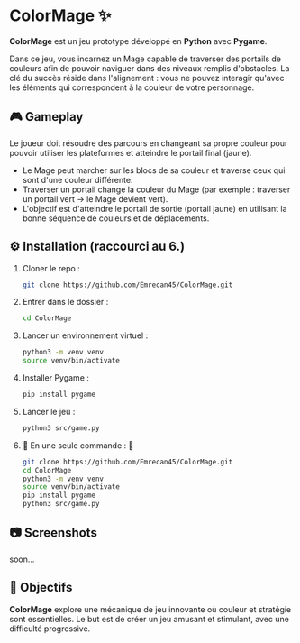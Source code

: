 # ColorMage ✨

**ColorMage** est un jeu prototype développé en **Python** avec **Pygame**.

Dans ce jeu, vous incarnez un Mage capable de traverser des portails de couleurs afin de pouvoir naviguer dans des niveaux remplis d'obstacles. La clé du succès réside dans l'alignement : vous ne pouvez interagir qu'avec les éléments qui correspondent à la couleur de votre personnage.

## 🎮 Gameplay

Le joueur doit résoudre des parcours en changeant sa propre couleur pour pouvoir utiliser les plateformes et atteindre le portail final (jaune).

- Le Mage peut marcher sur les blocs de sa couleur et traverse ceux qui sont d'une couleur différente.
- Traverser un portail change la couleur du Mage (par exemple : traverser un portail vert → le Mage devient vert).
- L'objectif est d'atteindre le portail de sortie (portail jaune) en utilisant la bonne séquence de couleurs et de déplacements.

## ⚙ Installation (raccourci au 6.)

1.  Cloner le repo :
    ```bash
    git clone https://github.com/Emrecan45/ColorMage.git
    ```
2.  Entrer dans le dossier :
    ```bash
    cd ColorMage
    ```
3.  Lancer un environnement virtuel :
    ```bash
    python3 -m venv venv 
    source venv/bin/activate
    ```
4.  Installer Pygame :
    ```bash
    pip install pygame
    ```
5.  Lancer le jeu :
    ```bash
    python3 src/game.py
    ```

6. 🚀 En une seule commande : 🚀
    ```bash
    git clone https://github.com/Emrecan45/ColorMage.git
    cd ColorMage
    python3 -m venv venv 
    source venv/bin/activate
    pip install pygame
    python3 src/game.py
    ```

## 📷 Screenshots

soon...

## 🧠 Objectifs

**ColorMage** explore une mécanique de jeu innovante où couleur et stratégie sont essentielles. Le but est de créer un jeu amusant et stimulant, avec une difficulté progressive.



